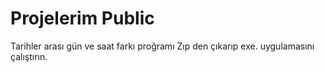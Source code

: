 # Projelerim Public
Tarihler arası gün ve saat farkı proğramı
Zıp den çıkarıp exe. uygulamasını çalıştırın.

